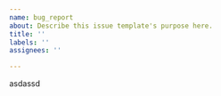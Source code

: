 ```yaml
---
name: bug_report
about: Describe this issue template's purpose here.
title: ''
labels: ''
assignees: ''

---
```


asdassd
